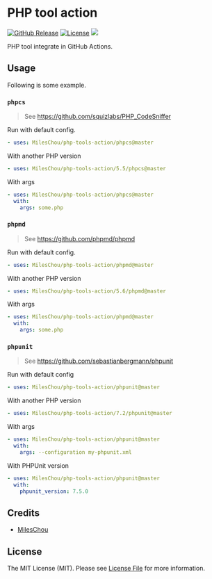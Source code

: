 # PHP tool action

[![GitHub Release](https://img.shields.io/github/tag/MilesChou/php-tools-action.svg)](https://github.com/MilesChou/php-tools-action/releases)
[![License](https://img.shields.io/badge/license-MIT-brightgreen.svg)](LICENSE)
[![](https://github.com/MilesChou/php-tools-action/workflows/Testing/badge.svg)](https://github.com/MilesChou/php-tools-action/actions)

PHP tool integrate in GitHub Actions.

## Usage

Following is some example.

### `phpcs`

> See https://github.com/squizlabs/PHP_CodeSniffer

Run with default config.

```yaml
- uses: MilesChou/php-tools-action/phpcs@master
```

With another PHP version

```yaml
- uses: MilesChou/php-tools-action/5.5/phpcs@master
```

With args

```yaml
- uses: MilesChou/php-tools-action/phpcs@master
  with:
    args: some.php
```

### `phpmd`

> See https://github.com/phpmd/phpmd

Run with default config.

```yaml
- uses: MilesChou/php-tools-action/phpmd@master
```

With another PHP version

```yaml
- uses: MilesChou/php-tools-action/5.6/phpmd@master
```

With args

```yaml
- uses: MilesChou/php-tools-action/phpmd@master
  with:
    args: some.php
```

### `phpunit`

> See https://github.com/sebastianbergmann/phpunit

Run with default config

```yaml
- uses: MilesChou/php-tools-action/phpunit@master
```

With another PHP version

```yaml
- uses: MilesChou/php-tools-action/7.2/phpunit@master
```

With args

```yaml
- uses: MilesChou/php-tools-action/phpunit@master
  with:
    args: --configuration my-phpunit.xml
```

With PHPUnit version

```yaml
- uses: MilesChou/php-tools-action/phpunit@master
  with:
    phpunit_version: 7.5.0
```

## Credits

* [MilesChou](https://github.com/MilesChou)

## License

The MIT License (MIT). Please see [License File](LICENSE) for more information.
